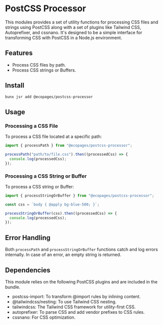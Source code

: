 # PostCSS Processor

This modules provides a set of utility functions for processing CSS files and strings using PostCSS along with a set of plugins like Tailwind CSS, Autoprefixer, and cssnano. It's designed to be a simple interface for transforming CSS with PostCSS in a Node.js environment.

## Features

- Process CSS files by path.
- Process CSS strings or Buffers.

## Install

```bash
bunx jsr add @ecopages/postcss-processor
```

## Usage

### Processing a CSS File

To process a CSS file located at a specific path:

```ts
import { processPath } from "@ecopages/postcss-processor";

processPath("path/to/file.css").then((processedCss) => {
  console.log(processedCss);
});
```

### Processing a CSS String or Buffer

To process a CSS string or Buffer:

```ts
import { processStringOrBuffer } from "@ecopages/postcss-processor";

const css = `body { @apply bg-blue-500; }`;

processStringOrBuffer(css).then((processedCss) => {
  console.log(processedCss);
});
```

## Error Handling

Both `processPath` and `processStringOrBuffer` functions catch and log errors internally. In case of an error, an empty string is returned.

## Dependencies

This module relies on the following PostCSS plugins and are included in the bundle.

- postcss-import: To transform @import rules by inlining content.
- @tailwindcss/nesting: To use Tailwind CSS nesting.
- tailwindcss: The Tailwind CSS framework for utility-first CSS.
- autoprefixer: To parse CSS and add vendor prefixes to CSS rules.
- cssnano: For CSS optimization.
